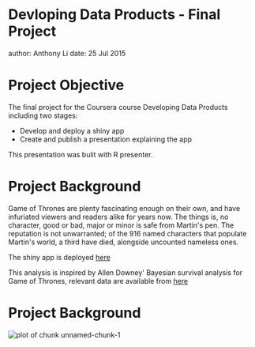 Devloping Data Products - Final Project
========================================================
author: Anthony Li
date: 25 Jul 2015

Project Objective
========================================================

The final project for the Coursera course Developing Data Products including two stages:

- Develop and deploy a shiny app
- Create and publish a presentation explaining the app

This presentation was bulit with R presenter.

Project Background
========================================================

Game of Thrones are plenty fascinating enough on their own, and have infuriated viewers and readers alike for years now. The things is, no character, good or bad, major or minor is safe from Martin's pen. The reputation is not unwarranted; of the 916 named characters that populate Martin's world, a third have died, alongside uncounted nameless ones. 

The shiny app is deployed [here](https://renshou753.shinyapps.io/thrones)

This analysis is inspired by Allen Downey' Bayesian survival analysis for Game of Thrones, relevant data are available from [here](https://github.com/benkahle/bayesianGameofThrones)


Project Background
========================================================

![plot of chunk unnamed-chunk-1](presentation-figure/unnamed-chunk-1-1.png) 
